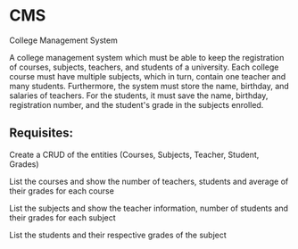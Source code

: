 # CMS
College Management System


A college management system which must be able to keep the registration of courses, 
subjects, teachers, and students of a university. Each college course must have 
multiple subjects, which in turn, contain one teacher and many students. 
Furthermore, the system must store the name, birthday, and salaries of teachers. 
For the students, it must save the name, birthday, registration number, and the 
student's grade in the subjects enrolled.

 

## Requisites:
 

Create a CRUD of the entities (Courses, Subjects, Teacher, Student, Grades)

List the courses and show the number of teachers, students and average of their grades for each course

List the subjects and show the teacher information, number of students and their grades for each subject

List the students and their respective grades of the subject

 
